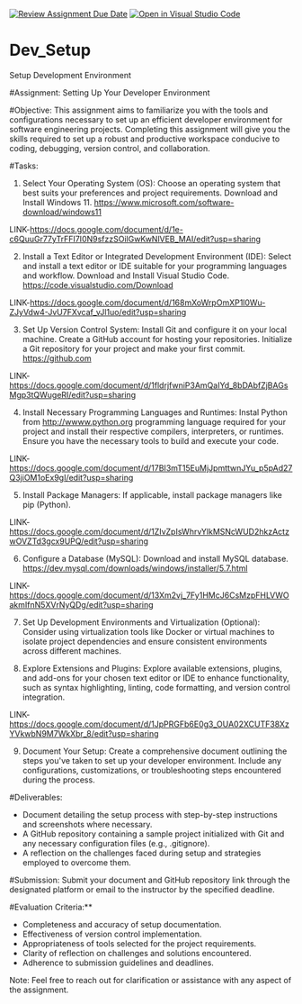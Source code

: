 [![Review Assignment Due Date](https://classroom.github.com/assets/deadline-readme-button-24ddc0f5d75046c5622901739e7c5dd533143b0c8e959d652212380cedb1ea36.svg)](https://classroom.github.com/a/vbnbTt5m)
[![Open in Visual Studio Code](https://classroom.github.com/assets/open-in-vscode-718a45dd9cf7e7f842a935f5ebbe5719a5e09af4491e668f4dbf3b35d5cca122.svg)](https://classroom.github.com/online_ide?assignment_repo_id=15231269&assignment_repo_type=AssignmentRepo)
# Dev_Setup
Setup Development Environment

#Assignment: Setting Up Your Developer Environment

#Objective:
This assignment aims to familiarize you with the tools and configurations necessary to set up an efficient developer environment for software engineering projects. Completing this assignment will give you the skills required to set up a robust and productive workspace conducive to coding, debugging, version control, and collaboration.

#Tasks:

1. Select Your Operating System (OS):
   Choose an operating system that best suits your preferences and project requirements. Download and Install Windows 11. https://www.microsoft.com/software-download/windows11

LINK-https://docs.google.com/document/d/1e-c6QuuGr77yTrFFI7I0N9sfzzSOilGwKwNlVEB_MAI/edit?usp=sharing

2. Install a Text Editor or Integrated Development Environment (IDE):
   Select and install a text editor or IDE suitable for your programming languages and workflow. Download and Install Visual Studio Code. https://code.visualstudio.com/Download

LINK-https://docs.google.com/document/d/168mXoWrpOmXP1l0Wu-ZJyVdw4-JvU7FXvcaf_vJl1uo/edit?usp=sharing


3. Set Up Version Control System:
   Install Git and configure it on your local machine. Create a GitHub account for hosting your repositories. Initialize a Git repository for your project and make your first commit. https://github.com

LINK-https://docs.google.com/document/d/1fldrjfwniP3AmQaIYd_8bDAbfZjBAGsMgp3tQWugeRI/edit?usp=sharing

4. Install Necessary Programming Languages and Runtimes:
  Instal Python from http://wwww.python.org programming language required for your project and install their respective compilers, interpreters, or runtimes. Ensure you have the necessary tools to build and execute your code.

LINK-https://docs.google.com/document/d/17BI3mT15EuMjJpmttwnJYu_p5pAd27Q3jiOM1oEx9gI/edit?usp=sharing

5. Install Package Managers:
   If applicable, install package managers like pip (Python).

LINK-https://docs.google.com/document/d/1ZIvZpIsWhrvYlkMSNcWUD2hkzActzwOVZTd3gcx9UPQ/edit?usp=sharing

6. Configure a Database (MySQL):
   Download and install MySQL database. https://dev.mysql.com/downloads/windows/installer/5.7.html

LINK-https://docs.google.com/document/d/13Xm2vj_7Fy1HMcJ6CsMzpFHLVWOakmIfnN5XVrNyQDg/edit?usp=sharing

7. Set Up Development Environments and Virtualization (Optional):
   Consider using virtualization tools like Docker or virtual machines to isolate project dependencies and ensure consistent environments across different machines.

8. Explore Extensions and Plugins:
   Explore available extensions, plugins, and add-ons for your chosen text editor or IDE to enhance functionality, such as syntax highlighting, linting, code formatting, and version control integration.

LINK-https://docs.google.com/document/d/1JpPRGFb6E0g3_OUA02XCUTF38XzYVkwbN9M7WkXbr_8/edit?usp=sharing

9. Document Your Setup:
    Create a comprehensive document outlining the steps you've taken to set up your developer environment. Include any configurations, customizations, or troubleshooting steps encountered during the process. 

    

#Deliverables:
- Document detailing the setup process with step-by-step instructions and screenshots where necessary.
- A GitHub repository containing a sample project initialized with Git and any necessary configuration files (e.g., .gitignore).
- A reflection on the challenges faced during setup and strategies employed to overcome them.

#Submission:
Submit your document and GitHub repository link through the designated platform or email to the instructor by the specified deadline.

#Evaluation Criteria:**
- Completeness and accuracy of setup documentation.
- Effectiveness of version control implementation.
- Appropriateness of tools selected for the project requirements.
- Clarity of reflection on challenges and solutions encountered.
- Adherence to submission guidelines and deadlines.

Note: Feel free to reach out for clarification or assistance with any aspect of the assignment.
